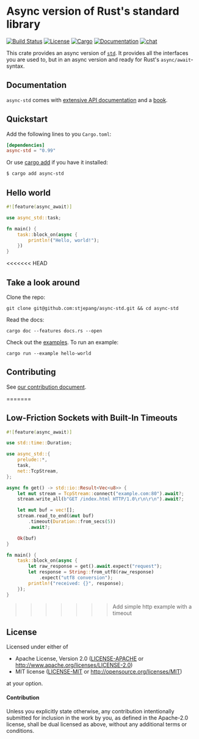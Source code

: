 # Async version of Rust's standard library

[![Build Status](https://travis-ci.com/async-rs/async-std.svg?branch=master)](https://travis-ci.org/async-rs/async-std)
[![License](https://img.shields.io/badge/license-MIT%2FApache--2.0-blue.svg)](
https://github.com/async-rs/async-std)
[![Cargo](https://img.shields.io/crates/v/async-std.svg)](https://crates.io/crates/async-std)
[![Documentation](https://docs.rs/async-std/badge.svg)](https://docs.rs/async-std)
[![chat](https://img.shields.io/discord/598880689856970762.svg?logo=discord)](https://discord.gg/JvZeVNe)

This crate provides an async version of [`std`]. It provides all the interfaces you are used to, but in an async version and ready for Rust's `async/await`-syntax.

[`std`]: https://doc.rust-lang.org/std/index.html

## Documentation

`async-std` comes with [extensive API documentation][docs] and a [book][book].

[docs]: https://docs.rs/async-std
[book]: https://book.async.rs

## Quickstart

Add the following lines to you `Cargo.toml`:

```toml
[dependencies]
async-std = "0.99"
```

Or use [cargo add][cargo-add] if you have it installed:

```sh
$ cargo add async-std
```

[cargo-add]: https://github.com/killercup/cargo-edit

## Hello world

```rust
#![feature(async_await)]

use async_std::task;

fn main() {
    task::block_on(async {
        println!("Hello, world!");
    })
}
```

<<<<<<< HEAD
## Take a look around

Clone the repo:

```
git clone git@github.com:stjepang/async-std.git && cd async-std
```

Read the docs:

```
cargo doc --features docs.rs --open
```

Check out the [examples](examples). To run an example:

```
cargo run --example hello-world
```

## Contributing

See [our contribution document][contribution].

[contribution]: https://async.rs/contribute

=======
## Low-Friction Sockets with Built-In Timeouts

```rust
#![feature(async_await)]

use std::time::Duration;

use async_std::{
    prelude::*,
    task,
    net::TcpStream,
};

async fn get() -> std::io::Result<Vec<u8>> {
    let mut stream = TcpStream::connect("example.com:80").await?;
    stream.write_all(b"GET /index.html HTTP/1.0\r\n\r\n").await?;

    let mut buf = vec![];
    stream.read_to_end(&mut buf)
        .timeout(Duration::from_secs(5))
        .await?;

    Ok(buf)
}

fn main() {
    task::block_on(async {
        let raw_response = get().await.expect("request");
        let response = String::from_utf8(raw_response)
            .expect("utf8 conversion");
        println!("received: {}", response);
    });
}
```

>>>>>>> Add simple http example with a timeout
## License

Licensed under either of

 * Apache License, Version 2.0 ([LICENSE-APACHE](LICENSE-APACHE) or http://www.apache.org/licenses/LICENSE-2.0)
 * MIT license ([LICENSE-MIT](LICENSE-MIT) or http://opensource.org/licenses/MIT)

at your option.

#### Contribution

Unless you explicitly state otherwise, any contribution intentionally submitted
for inclusion in the work by you, as defined in the Apache-2.0 license, shall be
dual licensed as above, without any additional terms or conditions.
